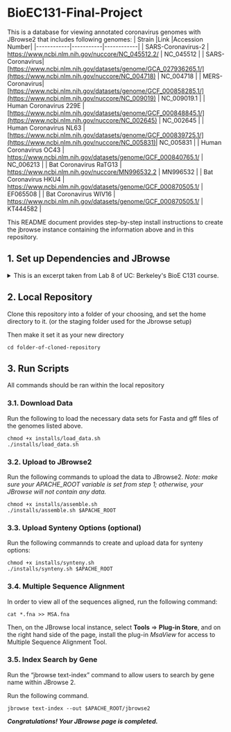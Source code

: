 # BioEC131-Final-Project
This is a database for viewing annotated coronavirus genomes with JBrowse2 that includes following genomes:
| Strain      |Link       |Accession Number|
|------------|-----------|------------|
| SARS-Coronavirus-2 | https://www.ncbi.nlm.nih.gov/nuccore/NC_045512.2/ | NC_045512 | 
| SARS-Coronavirus| [https://www.ncbi.nlm.nih.gov/datasets/genome/GCA_027936265.1/](https://www.ncbi.nlm.nih.gov/nuccore/NC_004718) | NC_004718 | 
| MERS-Coronavirus| [https://www.ncbi.nlm.nih.gov/datasets/genome/GCF_000858285.1/](https://www.ncbi.nlm.nih.gov/nuccore/NC_009019) | NC_009019.1 | 
| Human Coronavirus 229E | [https://www.ncbi.nlm.nih.gov/datasets/genome/GCF_000848845.1/](https://www.ncbi.nlm.nih.gov/nuccore/NC_002645) | NC_002645 | 
| Human Coronavirus NL63 | [https://www.ncbi.nlm.nih.gov/datasets/genome/GCF_000839725.1/](https://www.ncbi.nlm.nih.gov/nuccore/NC_005831)| NC_005831 | 
| Human Coronavirus OC43 | https://www.ncbi.nlm.nih.gov/datasets/genome/GCF_000840765.1/ | NC_006213 | 
| Bat Coronavirus RaTG13 | https://www.ncbi.nlm.nih.gov/nuccore/MN996532.2 | MN996532 |
| Bat Coronavirus HKU4 | https://www.ncbi.nlm.nih.gov/datasets/genome/GCF_000870505.1/ | EF065508 |
| Bat Coronavirus WIV16 | https://www.ncbi.nlm.nih.gov/datasets/genome/GCF_000870505.1/ | KT444582 |


This README document provides step-by-step install instructions to create the jbrowse instance containing the information above and in this repository.
 

## 1. Set up Dependencies and JBrowse
<details>
    <summary> This is an excerpt taken from Lab 8 of UC: Berkeley's BioE C131 course.  </summary>

### 1.1. Mac OS setup

Open a terminal and run the line below to install homebrew, a macOS package manager. This will make it easy for you to install necessary packages like apache2 and samtools. You can skip this step if you already have brew installed.

```
'/bin/bash -c "$(curl -fsSL https://raw.githubusercontent.com/Homebrew/install/HEAD/install.sh)"'
```
If this doesn't work, visit https://docs.brew.sh/Installation for further installation options, including a .pkg installer that should be convenient and easy to use.

### 1.2. Windows setup

Enable and set up Windows Subsystem for Linux, using the default Ubuntu distribution. You can skip these steps if you already have WSL set up with a Debian or Ubuntu distribution.

For newer versions of Windows, this command should handle it for you. Further details can be found at https://learn.microsoft.com/en-us/windows/wsl/install. You should restart your computer after the install is done.
```
# this command installs the default linux distribution for your Windows OS, which should be an acceptable Ubuntu version
wsl --install
```
You can check that `wsl` was installed properly by running `wsl -l -v`. If you are running an older Windows 10 version, you may instead need to follow the instructions here: https://learn.microsoft.com/en-us/windows/wsl/install-manual. (In this case, you have to select your Ubuntu version. We recommend Ubuntu 22.04.)

Next, set up your Linux username and password. You can launch WSL the first time from the start menu by searching Ubuntu or you can use windows key+r, type wsl and press enter. Once launched, follow the prompts (see https://learn.microsoft.com/en-us/windows/wsl/setup/environment#set-up-your-linux-username-and-password). Make sure to record the password you choose, although when you launch WSL in future it should automatically sign you in.

For all subsequent steps, run from within the WSL virtual machine. You should be able to start wsl after initial setup by typing wsl in the command line shell or by using the start menu. This way, you should be able to seamlessly run Unix applications and use the Linux instructions in subsequent steps. You will need to install homebrew in step 1.4. in order to get samtools and htslib (which includes tabix) in step 2.3.

### 1.3. AWS Setup

Follow the separate AWS setup guide, then return here to set up linuxbrew below.

### 1.4. Linuxbrew for WSL or AWS

Make sure you are using a Debian or Ubuntu distribution. Then go ahead and install linuxbrew, using the instructions below:

* Switch to root with: `sudo su -`

* Then run: `passwd ubuntu` 

* It is going to prompt: `Enter new UNIX password:`

Set your password to something you can remember for later, or write down. A common password choice is simply `ubuntu` - not very secure at all, but AWS accounts themselves can be made fairly secure.

Exit root by typing `exit`. Note: it is important to exit root, because you do not want to accidentally run future commands with administrator privileges when that might be undesirable. The subsequent command in this case will fail if run from root.

Install brew using the bash script from https://brew.sh/. You will be prompted to set the password you made earlier.
```
/bin/bash -c "$(curl -fsSL https://raw.githubusercontent.com/Homebrew/install/HEAD/install.sh)"
```
After this is complete, add brew to your execution path:
```
echo >> /home/ubuntu/.bashrc
echo 'eval "$(/home/linuxbrew/.linuxbrew/bin/brew shellenv)"' >> /home/ubuntu/.bashrc
eval "$(/home/linuxbrew/.linuxbrew/bin/brew shellenv)"
```
## 2. Install necessary tools

### 2.1. Node.js

Node.js is a cross-platform JavaScript runtime environment that will make is easy to run JBrowse2 command-line tools.

First, check whether Node.js is already installed by running the following. If node v20 is already installed, you can skip to the next step.
```
node -v
```
If Node.js is not installed, install it.

#### macOS

On macOS, you can use brew. You may need to restart the terminal (close and open a new one) to get node -v to run.
```
# NOTE:
# Homebrew is not a Node.js package manager.
# Please ensure it is already installed on your system.
# Follow official instructions at https://brew.sh/
# Homebrew only supports installing major Node.js versions and might not support the latest Node.js version from the 20 release line.
# download and install Node.js
brew install node@20
# verifies the right Node.js version is in the environment
node -v # should print `v20.18.0`
# verifies the right npm version is in the environment
npm -v # should print `10.8.2`
``` 
#### Linux

For Linux, you can use the code below. See https://nodejs.org/en/download/package-manager for more detail.

On AWS and some other Linux setups, you may need to run `sudo apt install unzip` first.

Note: sudo, also known as "super user do", runs commands with root/admin privileges. This can cause harm to your machine if you run the wrong command! It is also, however, a critical tool when doing things like installs - if you try something and are denied due to permissions, sudo is often the solution.
```
# installs fnm (Fast Node Manager)
curl -fsSL https://fnm.vercel.app/install | bash
# activate fnm
source ~/.bashrc
# download and install Node.js
fnm use --install-if-missing 20
# verifies the right Node.js version is in the environment
node -v # should print `v20.18.0`
# verifies the right npm version is in the environment
npm -v # should print `10.8.2`
``` 
### 2.2. @jbrowse/cli

Run the following commands in your shell. This uses the Node.js package manager to download the latest stable version of the jbrowse command line tool, then prints out its version. This should work for both macOS and Linux.
```
sudo npm install -g @jbrowse/cli
jbrowse --version
```
You can also try installing using just npm install -g @jbrowse/cli if the sudo version doesn't run.

### 2.3. System dependencies

Install wget (if not already installed), apache2, samtools, and tabix.

wget is a tool for retrieving files over widely-used Internet protocols like HTTP and FTP.

apache2 allows you to run a web server on your machine.

samtools and tabix, as we have learned earlier in the course, are tools for processing and indexing genome and genome annotation files.

Install minimap2, this tool will be used for synteny features.

#### macOS
```
# note that apache2 gets installed as httpd for macOS, which is the service you will launch later
brew install wget httpd samtools htslib
```
```
brew install minimap2
```
#### Linux
```
sudo apt install wget apache2
brew install samtools htslib
```
See https://github.com/lh3/minimap2 for minimap2 installation.
## 3. Apache server setup

### 3.1. Start the apache2 server

Starting up the web server will provide a localhost page to show that apache2 is installed and working correctly. When discussing computer networking, localhost is a hostname that refers to the current computer used to access the network. Note that in WSL2, the linux subsystem may have a different IP address from your Windows OS, and so you will want to use that IP address to be able to find it and load the web page. AWS, on the other hand, will have a public IP address that you need to identify in the aws_instructions.

#### macOS

```
sudo brew services start httpd
```
#### Linux
```
sudo service apache2 start
```
### 3.2. Getting the host

If you are running locally on your mac, the hostname is just localhost. However, for WSL and AWS, you will need to do a bit of work to find the right ip address. For local hosting, the url will be `http://localhost:8080/` or `http://XX.XXX.XXX.XX:8080/`, where Xs are replaced with the appropriate IP address from the WSL steps below.

#### WSL
```
# from within WSL, run the linux server launch command to launch the service, then print out you WSL IP address so you can access the server from your Windows browser
# if the ip command isn't recognized, install iproute and then try again
# sudo apt install iproute2
ip addr show eth0 | grep "inet\b" | awk '{print $2}' | cut -d/ -f1
```
This should give you an ip address you can use to access the web server.

#### AWS

In your instance summary page, there should be an "auto-assigned IP address." Your web server can be accessed at `http://ipaddress`. You don't need to provide a port.

### 3.3. Access the web server

Open a browser and type the appropriate url into the address bar. You should then get to a page that says "It works!" (for AWS there may be some additional info). If you have trouble accessing the server, you can try checking your firewall settings and disabling any VPNs or proxies to make sure traffic to localhost is allowed.

### 3.4. Verify apache2 server folder

Apache2 web servers serve files from within a root directory. This is configurable in the httpd.conf configuration file, but you shouldn't have to change it (in fact, changing the conf file is not recommended unless you know what you are doing).

For a normal linux installation, the folder should be `/var/www` or `/var/www/html`, whereas when you install on macOS using brew it will likely be in `/opt/homebrew/var/www` (for M1) or `/usr/local/var/www`(for Intel). You can run brew --prefix to get the brew install location, and then from there it is in the `var/www` folder.

Verify that one of these folders exists (it should currently be empty, except possibly for an index file, but we will now populate it with JBrowse 2). If you have e.g. a www folder with no www/html folder, and your web server is showing the "It works!" message, you can assume that the www one is the root directory.

Take note of what the folder is, and use the command below to store it as a command-line variable. We can reference this variable in the rest of our code, to save on typing. You will need to re-run the `export` if you restart your terminal session!
```
# be sure to replace the path with your actual true path!
export APACHE_ROOT='/path/to/rootdir'
```
If you are really struggling to find the APACHE_ROOT folder, you could try searching for it.
```
sudo find / -name "www" 2>/dev/null
```
### 3.5. Download JBrowse 2

First create a temporary working directory as a staging area. You can use any folder you want, but moving forward we are assuming you created ~/tmp in your home folder.
```
mkdir ∼/tmp
cd ∼/tmp
```
Next, download and copy over JBrowse 2 into the apache2 root dir, setting the owner to the current user with `chown` and printing out the version number. This version doesn't have to match the command-line jbrowse version, but it should be a version that makes sense.
```
jbrowse create output_folder
sudo mv output_folder $APACHE_ROOT/jbrowse2
sudo chown -R $(whoami) $APACHE_ROOT/jbrowse2
```
### 3.6. Test your jbrowse install

In your browser, now type in `http://yourhost/jbrowse2/`, where yourhost is either localhost or the IP address from earlier. Now you should see the words "It worked!" with a green box underneath saying "JBrowse 2 is installed." with some additional details.
</details>

## 2. Local Repository

Clone this repository into a folder of your choosing, and set the home directory to it. (or the staging folder used for the Jbrowse setup)

Then make it set it as your new directory
```
cd folder-of-cloned-repository
```

## 3. Run Scripts
All commands should be ran within the local repository
### 3.1. Download Data
Run the following to load the necessary data sets for Fasta and gff files of the genomes listed above.
```
chmod +x installs/load_data.sh
./installs/load_data.sh
```
### 3.2. Upload to JBrowse2
Run the following commands to upload the data to JBrowse2.
_Note: make sure your APACHE_ROOT variable is set from step 1; otherwise, your JBrowse will not contain any data._
```
chmod +x installs/assemble.sh
./installs/assemble.sh $APACHE_ROOT
```
### 3.3. Upload Synteny Options (optional)
Run the following commannds to create and upload data for synteny options:
```
chmod +x installs/synteny.sh
./installs/synteny.sh $APACHE_ROOT
```
### 3.4. Multiple Sequence Alignment
In order to view all of the sequences aligned, run the following command:
```
cat *.fna >> MSA.fna
```
Then, on the JBrowse local instance, select **Tools** => **Plug-in Store**, and on the right hand side of the page, install the plug-in *MsaView* for access to Multiple Sequence Alignment Tool.


### 3.5. Index Search by Gene
Run the “jbrowse text-index” command to allow users to search by gene name within JBrowse 2.

Run the following command.
```
jbrowse text-index --out $APACHE_ROOT/jbrowse2
```

***Congratulations! Your JBrowse page is completed.***
